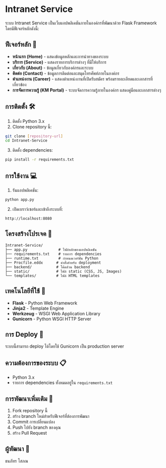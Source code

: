 # Intranet Service

ระบบ Intranet Service เป็นเว็บแอปพลิเคชันภายในองค์กรที่พัฒนาด้วย Flask Framework โดยมีฟีเจอร์หลักดังนี้:

## ฟีเจอร์หลัก 🚀

- **หน้าแรก (Home)** - แสดงข้อมูลหลักและการนำทางของระบบ
- **บริการ (Service)** - แสดงรายการบริการต่างๆ ที่มีให้บริการ
- **เกี่ยวกับ (About)** - ข้อมูลเกี่ยวกับองค์กรและระบบ
- **ติดต่อ (Contact)** - ข้อมูลการติดต่อและสมุดโทรศัพท์ภายในองค์กร
- **ตำแหน่งงาน (Career)** - แสดงตำแหน่งงานที่เปิดรับสมัคร พร้อมรายละเอียดและเอกสารที่เกี่ยวข้อง
- **การจัดการความรู้ (KM Portal)** - ระบบจัดการความรู้ภายในองค์กร แสดงคู่มือและเอกสารต่างๆ

## การติดตั้ง 🛠️

1. ติดตั้ง Python 3.x
2. Clone repository นี้:
```bash
git clone [repository-url]
cd Intranet-Service
```

3. ติดตั้ง dependencies:
```bash
pip install -r requirements.txt
```

## การใช้งาน 💻

1. รันแอปพลิเคชัน:
```bash
python app.py
```

2. เปิดเบราว์เซอร์และเข้าถึงระบบที่:
```
http://localhost:8080
```

## โครงสร้างโปรเจค 📁

```
Intranet-Service/
├── app.py              # ไฟล์หลักของแอปพลิเคชัน
├── requirements.txt    # รายการ dependencies
├── runtime.txt         # กำหนดเวอร์ชัน Python
├── Procfile.eddx      # คำสั่งสำหรับ deployment
├── backend/           # โค้ดส่วน backend
├── static/            # ไฟล์ static (CSS, JS, Images)
└── templates/         # ไฟล์ HTML templates
```

## เทคโนโลยีที่ใช้ 🔧

- **Flask** - Python Web Framework
- **Jinja2** - Template Engine
- **Werkzeug** - WSGI Web Application Library
- **Gunicorn** - Python WSGI HTTP Server

## การ Deploy 🚀

ระบบนี้สามารถ deploy ได้โดยใช้ Gunicorn เป็น production server

## ความต้องการของระบบ 📋

- Python 3.x
- รายการ dependencies ทั้งหมดอยู่ใน `requirements.txt`

## การพัฒนาเพิ่มเติม 🔄

1. Fork repository นี้
2. สร้าง branch ใหม่สำหรับฟีเจอร์ที่ต้องการพัฒนา
3. Commit การเปลี่ยนแปลง
4. Push ไปยัง branch ของคุณ
5. สร้าง Pull Request

## ผู้พัฒนา 👥

ธนภัทร โสภณ